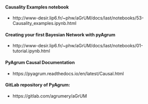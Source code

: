 <h4>Causality Examples notebook</h4>
<ul>
  <li>http://www-desir.lip6.fr/~phw/aGrUM/docs/last/notebooks/53-Causality_examples.ipynb.html</li>
 </ul>

<h4>Creating your first Bayesian Network with pyAgrum</h4>
<ul>
  <li>http://www-desir.lip6.fr/~phw/aGrUM/docs/last/notebooks/01-tutorial.ipynb.html</li>
 </ul>

<h4>PyAgrum Causal Documentation</h4>
<ul>
  <li>https://pyagrum.readthedocs.io/en/latest/Causal.html</li>
</ul>

<h4>GitLab repository of PyAgrum:</h4>
<ul>
  <li>https://gitlab.com/agrumery/aGrUM</li>
</ul>

